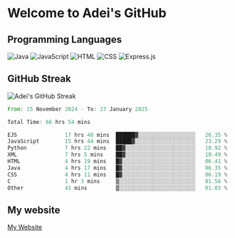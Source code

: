 # Welcome to Adei's GitHub

## Programming Languages
![Java](https://img.shields.io/badge/Java-007396?style=flat-square&logo=java&logoColor=white)
![JavaScript](https://img.shields.io/badge/JavaScript-F7DF1E?style=flat-square&logo=javascript&logoColor=black)
![HTML](https://img.shields.io/badge/HTML-E34F26?style=flat-square&logo=html5&logoColor=white)
![CSS](https://img.shields.io/badge/CSS-1572B6?style=flat-square&logo=css3&logoColor=white)
![Express.js](https://img.shields.io/badge/Express.js-000000?style=flat-square&logo=express&logoColor=white)


## GitHub Streak
![Adei's GitHub Streak](https://github-readme-streak-stats.herokuapp.com/?user=AdeiTamayo&hide_border=true)

<!--START_SECTION:waka-->

```rust
From: 15 November 2024 - To: 27 January 2025

Total Time: 66 hrs 54 mins

EJS               17 hrs 48 mins  ██████▓░░░░░░░░░░░░░░░░░░   26.35 %
JavaScript        15 hrs 44 mins  █████▓░░░░░░░░░░░░░░░░░░░   23.29 %
Python            7 hrs 22 mins   ██▓░░░░░░░░░░░░░░░░░░░░░░   10.92 %
XML               7 hrs 5 mins    ██▓░░░░░░░░░░░░░░░░░░░░░░   10.49 %
HTML              4 hrs 19 mins   █▓░░░░░░░░░░░░░░░░░░░░░░░   06.41 %
Java              4 hrs 17 mins   █▓░░░░░░░░░░░░░░░░░░░░░░░   06.35 %
CSS               4 hrs 11 mins   █▓░░░░░░░░░░░░░░░░░░░░░░░   06.19 %
C                 1 hr 3 mins     ▒░░░░░░░░░░░░░░░░░░░░░░░░   01.56 %
Other             41 mins         ▒░░░░░░░░░░░░░░░░░░░░░░░░   01.03 %
```

<!--END_SECTION:waka-->

## My website
[My Website](https://adei.eus)


